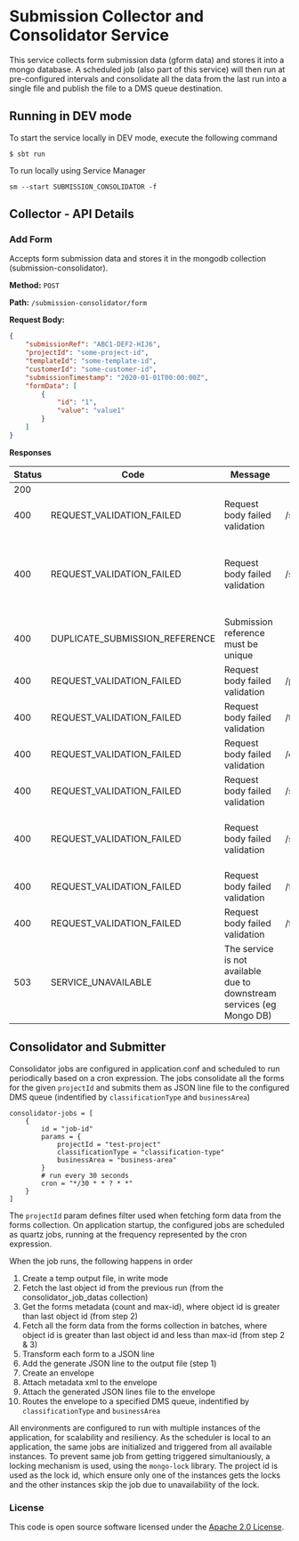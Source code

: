 
# Submission Collector and Consolidator Service

This service collects form submission data (gform data) and stores it into a mongo database. A scheduled job (also part of this service) will then run at pre-configured intervals and consolidate all the data from the last run into a single file and publish the file to a DMS queue destination.

## Running in DEV mode

To start the service locally in DEV mode, execute the following command

```$ sbt run ```

To run locally using Service Manager

```sm --start SUBMISSION_CONSOLIDATOR -f```

## Collector - API Details

### Add Form

Accepts form submission data and stores it in the mongodb collection (submission-consolidator).

 **Method:** `POST`
 
 **Path:** `/submission-consolidator/form`
 
 **Request Body:** 
 
 ```json
 {
     "submissionRef": "ABC1-DEF2-HIJ6",
     "projectId": "some-project-id",
     "templateId": "some-template-id",
     "customerId": "some-customer-id",
     "submissionTimestamp": "2020-01-01T00:00:00Z",
     "formData": [
         {
             "id": "1",
             "value": "value1"
         }
     ]
 }
 ```

 **Responses**
 
 |Status|Code|Message|Field Path|Field Message|
 |------|----|-------|----------|-------------|
 |200| | | | |
 |400|REQUEST_VALIDATION_FAILED|Request body failed validation|/submissionReference|Is required|
 |400|REQUEST_VALIDATION_FAILED|Request body failed validation|/submissionReference|Must confirm to the format XXXX-XXXX-XXXX, where X is a upper-case alphabet or a number|
 |400 |DUPLICATE_SUBMISSION_REFERENCE|Submission reference must be unique| | |
 |400|REQUEST_VALIDATION_FAILED|Request body failed validation|/projectId|Is is required|
 |400|REQUEST_VALIDATION_FAILED|Request body failed validation|/templateId|Is required|
 |400|REQUEST_VALIDATION_FAILED|Request body failed validation|/customerId|Is required|
 |400|REQUEST_VALIDATION_FAILED|Request body failed validation|/submissionTimestamp|Is required|
 |400|REQUEST_VALIDATION_FAILED|Request body failed validation|/submissionTimestamp|Must confirm to ISO-8601 date-time format YYYY-MM-DD'T'HH:mm:ssZ|
 |400|REQUEST_VALIDATION_FAILED|Request body failed validation|/formData(0)/id|Is required|
 |400 |REQUEST_VALIDATION_FAILED|Request body failed validation|/formData(0)/value|Is required|
 |503|SERVICE_UNAVAILABLE|The service is not available due to downstream services (eg Mongo DB)| | |
 
## Consolidator and Submitter

Consolidator jobs are configured in application.conf and scheduled to run periodically based on a cron expression. The jobs consolidate all the forms for the given `projectId` and submits them as JSON line file to the configured DMS queue (indentified by `classificationType` and `businessArea`)

```
consolidator-jobs = [
    {
        id = "job-id"
        params = {
            projectId = "test-project"
            classificationType = "classification-type"
            businessArea = "business-area"
        }
        # run every 30 seconds
        cron = "*/30 * * ? * *"
    }
]
```

The `projectId` param defines filter used when fetching form data from the forms collection. On application startup, the configured jobs are scheduled as quartz jobs, running at the frequency represented by the cron expression.

When the job runs, the following happens in order

1. Create a temp output file, in write mode
1. Fetch the last object id from the previous run (from the consolidator_job_datas collection)
1. Get the forms metadata (count and max-id), where object id is greater than last object id (from step 2)
1. Fetch all the form data from the forms collection in batches, where object id is greater than last object id and less than max-id (from step 2 & 3)
1. Transform each form to a JSON line
1. Add the generate JSON line to the output file (step 1)
1. Create an envelope
1. Attach metadata xml to the envelope
1. Attach the generated JSON lines file to the envelope
1. Routes the envelope to a specified DMS queue, indentified by `classificationType` and `businessArea`

All environments are configured to run with multiple instances of the application, for scalability and resiliency. As the scheduler is local to an application, the same jobs are initialized and triggered from all available instances. To prevent same job from getting triggered simultaniously, a locking mechanism is used, using the `mongo-lock` library. The project id is used as the lock id, which ensure only one of the instances gets the locks and the other instances skip the job due to unavailability of the lock.

### License

This code is open source software licensed under the [Apache 2.0 License]("http://www.apache.org/licenses/LICENSE-2.0.html").
